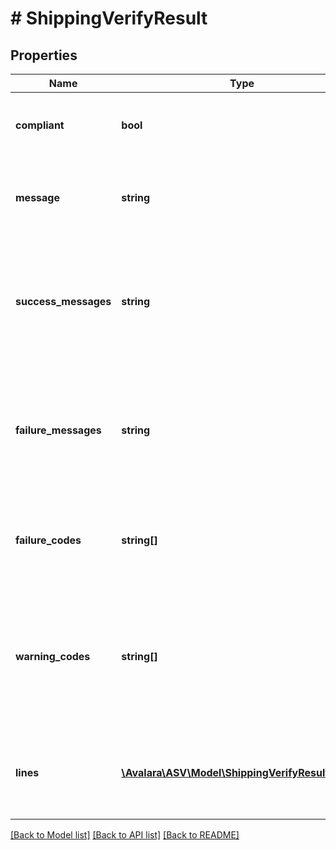 # # ShippingVerifyResult

## Properties

Name | Type | Description | Notes
------------ | ------------- | ------------- | -------------
**compliant** | **bool** | Whether every line in the transaction is compliant. | [optional]
**message** | **string** | A short description of the result of the compliance check. | [optional]
**success_messages** | **string** | A detailed description of the result of each of the passed checks made against this transaction, separated by line. | [optional]
**failure_messages** | **string** | A detailed description of the result of each of the failed checks made against this transaction, separated by line. | [optional]
**failure_codes** | **string[]** | An enumeration of all the failure codes received across all lines. | [optional]
**warning_codes** | **string[]** | An enumeration of all the warning codes received across all lines that a determination could not be made for. | [optional]
**lines** | [**\Avalara\ASV\Model\ShippingVerifyResultLines[]**](ShippingVerifyResultLines.md) | Describes the results of the checks made for each line in the transaction. | [optional]

[[Back to Model list]](../../README.md#models) [[Back to API list]](../../README.md#endpoints) [[Back to README]](../../README.md)
